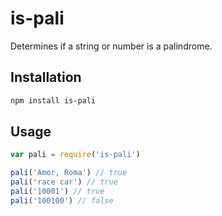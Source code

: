 # is-pali

Determines if a string or number is a palindrome.

Installation
------------

```bash
npm install is-pali
```

Usage
-------

```js
var pali = require('is-pali')

pali('Amor, Roma') // true
pali('race car') // true
pali('10001') // true
pali('100100') // false

```
